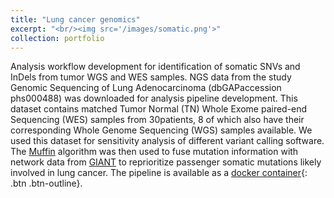 ```yaml
---
title: "Lung cancer genomics"
excerpt: "<br/><img src='/images/somatic.png'>"
collection: portfolio
---
```


Analysis workflow development for identification of somatic SNVs and InDels from tumor WGS and WES samples. NGS data from the study Genomic Sequencing of Lung Adenocarcinoma (dbGAPaccession phs000488) was downloaded for analysis pipeline development. This dataset contains matched Tumor Normal (TN) Whole Exome paired-end Sequencing (WES) samples from 30patients, 8 of which also have their corresponding Whole Genome Sequencing (WGS) samples available. We used this dataset for sensitivity analysis of different variant calling software. The [Muffin](https://genomebiology.biomedcentral.com/articles/10.1186/s13059-016-0989-x) algorithm was then used to fuse mutation information with network data from [GIANT](http://giant.princeton.edu/download/) to reprioritize passenger somatic mutations likely involved in lung cancer. 
The pipeline is available as a [docker container](https://hub.docker.com/r/pereiralab/wes){: .btn .btn-outline}.  
